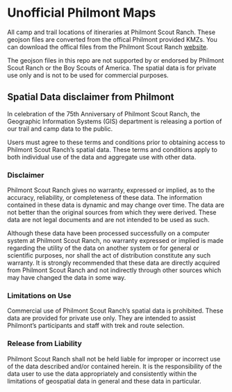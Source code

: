 # Unofficial Philmont Maps

All camp and trail locations of itineraries at Philmont Scout Ranch. These geojson files are converted from the offical Philmont provided KMZs. You can download the offical files from the Philmont Scout Ranch [website](http://philmontscoutranch.org/Resources/Downloads/GIS.aspx). 

The geojson files in this repo are not supported by or endorsed by Philmont Scout Ranch or the Boy Scouts of America. The spatial data is for private use only and is not to be used for commercial purposes.

## Spatial Data disclaimer from Philmont

In celebration of the 75th Anniversary of Philmont Scout Ranch, the Geographic Information Systems (GIS) department is releasing a portion of our trail and camp data to the public.

Users must agree to these terms and conditions prior to obtaining access to Philmont Scout Ranch’s spatial data. These terms and conditions apply to both individual use of the data and aggregate use with other data.

### Disclaimer

Philmont Scout Ranch gives no warranty, expressed or implied, as to the accuracy, reliability, or completeness of these data. The information contained in these data is dynamic and may change over time. The data are not better than the original sources from which they were derived. These data are not legal documents and are not intended to be used as such.

Although these data have been processed successfully on a computer system at Philmont Scout Ranch, no warranty expressed or implied is made regarding the utility of the data on another system or for general or scientific purposes, nor shall the act of distribution constitute any such warranty. It is strongly recommended that these data are directly acquired from Philmont Scout Ranch and not indirectly through other sources which may have changed the data in some way.

### Limitations on Use

Commercial use of Philmont Scout Ranch’s spatial data is prohibited. These data are provided for private use only. They are intended to assist Philmont’s participants and staff with trek and route selection.

### Release from Liability

Philmont Scout Ranch shall not be held liable for improper or incorrect use of the data described and/or contained herein. It is the responsibility of the data user to use the data appropriately and consistently within the limitations of geospatial data in general and these data in particular.
